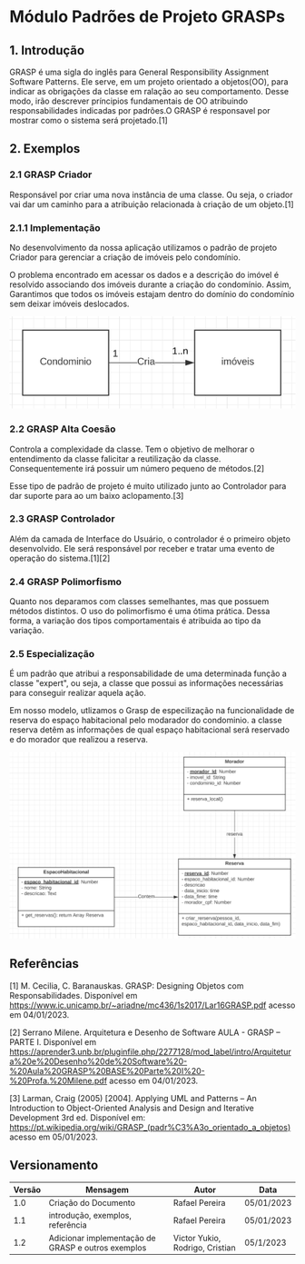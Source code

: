 # Módulo Padrões de Projeto GRASPs

## 1. Introdução
GRASP é uma sigla do inglês para General Responsibility Assignment Software
Patterns. Ele serve, em um projeto orientado a objetos(OO), para indicar as obrigações da classe em ralação ao seu comportamento. Desse modo, irão descrever príncipios fundamentais de OO atribuindo responsabilidades indicadas por padrões.O GRASP é responsavel por mostrar como o sistema será projetado.[1]

## 2. Exemplos

### 2.1 GRASP Criador
Responsável por criar uma nova instância de uma classe. Ou seja, o criador vai dar um caminho para a atribuição relacionada à criação de um objeto.[1]

### 2.1.1 Implementação
No desenvolvimento da nossa aplicação utilizamos o padrão de projeto Criador para gerenciar a criação de imóveis pelo condomínio.

O problema encontrado em acessar os dados e a descrição do imóvel é resolvido associando dos imóveis durante a criação do condomínio. Assim, Garantimos que todos os imóveis estajam dentro do domínio do condomínio sem deixar imóveis deslocados.

![Creator-Grasp](../assets/padroes_de_projeto/GRASP-Creator.png)

### 2.2 GRASP Alta Coesão
Controla a complexidade da classe. Tem o objetivo de melhorar o entendimento da classe falicitar a reutilização da classe. Consequentemente irá possuir um número pequeno de métodos.[2]

Esse tipo de padrão de projeto é muito utilizado junto ao Controlador para dar suporte para ao um baixo aclopamento.[3]

### 2.3 GRASP Controlador
Além da camada de Interface do Usuário, o controlador é o primeiro objeto desenvolvido. Ele será responsável por receber e tratar uma evento de operação do sistema.[1][2]

### 2.4 GRASP Polimorfismo
Quanto nos deparamos com classes semelhantes, mas que possuem métodos distintos. O uso do polimorfismo é uma ótima prática. Dessa forma, a variação dos tipos comportamentais é atribuida ao tipo da variação.

### 2.5 Especialização
É um padrão que atribui a responsabilidade de uma determinada função a classe "expert", ou seja, a classe que possui as informações necessárias para conseguir realizar aquela ação.

Em nosso modelo, utlizamos o Grasp de especilização na funcionalidade de reserva do espaço habitacional pelo modarador do condominio. a classe reserva detêm as informações de qual espaço habitacional será reservado e do morador que realizou a reserva.

![Creator-Expert](../assets/padroes_de_projeto/Grasp-Expert.png)

## Referências
[1] M. Cecilia, C. Baranauskas. GRASP: Designing Objetos com Responsabilidades. Disponível em <https://www.ic.unicamp.br/~ariadne/mc436/1s2017/Lar16GRASP.pdf> acesso em 04/01/2023.

[2] Serrano Milene. Arquitetura e Desenho de Software AULA - GRASP – PARTE I. Disponível em <https://aprender3.unb.br/pluginfile.php/2277128/mod_label/intro/Arquitetura%20e%20Desenho%20de%20Software%20-%20Aula%20GRASP%20BASE%20Parte%20I%20-%20Profa.%20Milene.pdf> acesso em 04/01/2023.

[3] Larman, Craig (2005) [2004]. Applying UML and Patterns – An Introduction to Object-Oriented Analysis and Design and Iterative Development 3rd ed. Disponível em: https://pt.wikipedia.org/wiki/GRASP_(padr%C3%A3o_orientado_a_objetos) acesso em 05/01/2023.

## Versionamento
| Versão | Mensagem              | Autor        | Data       |
|--------|-----------------------|--------------|------------|
| 1.0    | Criação do Documento  | Rafael Pereira| 05/01/2023 |
| 1.1    | introdução, exemplos, referência | Rafael Pereira  | 05/01/2023|
| 1.2    | Adicionar implementação de GRASP e outros exemplos | Victor Yukio, Rodrigo, Cristian | 05/1/2023 |